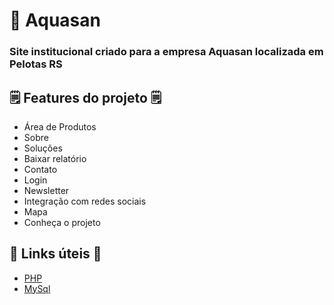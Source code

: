 # 🚰 Aquasan

### Site institucional criado para a empresa Aquasan localizada em Pelotas RS


## 🗒️ Features do projeto 🗒️

- Área de Produtos
- Sobre
- Soluções
- Baixar relatório
- Contato
- Login
- Newsletter
- Integração com redes sociais
- Mapa
- Conheça o projeto

## 💎 Links úteis 💎
- [PHP](https://www.php.net/)
- [MySql](https://www.mysql.com/)
